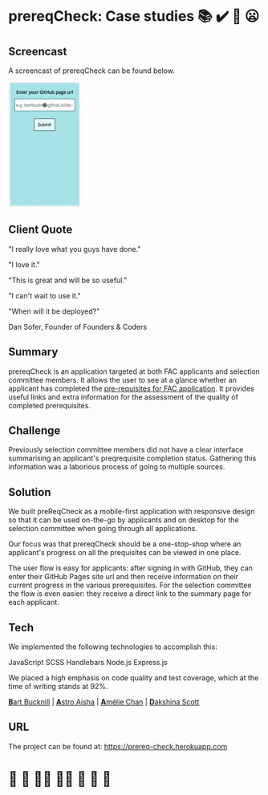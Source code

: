 # prereqCheck: Case studies :books: :heavy_check_mark: :toilet: :frowning:

## Screencast

A screencast of prereqCheck can be found below.

![prereqCheck screencast](assets/fac-app-user-flow.gif)

## Client Quote

"I really love what you guys have done."

"I love it."

"This is great and will be so useful."

"I can't wait to use it."

"When will it be deployed?"

Dan Sofer, Founder of Founders & Coders

## Summary

prereqCheck is an application targeted at both FAC applicants and selection committee members. It allows the user to see at a glance whether an applicant has completed the [pre-requisites for FAC application](https://foundersandcoders.com/apply/prerequisites/). It provides useful links and extra information for the assessment of the quality of completed prerequisites.

## Challenge

Previously selection committee members did not have a clear interface summarising an applicant's preqrequisite completion status. Gathering this information was a laborious process of going to multiple sources.

## Solution

We built preReqCheck as a mobile-first application with responsive design so that it can be used on-the-go by applicants and on desktop for the selection committee when going through all applications.

Our focus was that prereqCheck should be a one-stop-shop where an applicant's progress on all the prequisites can be viewed in one place.

The user flow is easy for applicants: after signing in with GitHub, they can enter their GitHub Pages site url and then receive information on their current progress in the various prerequisites. For the selection committee the flow is even easier: they receive a direct link to the summary page for each applicant.

## Tech

We implemented the following technologies to accomplish this:

JavaScript
SCSS
Handlebars
Node.js
Express.js

We placed a high emphasis on code quality and test coverage, which at the time of writing stands at 92%.

[**B**art Bucknill](https://github.com/BartBucknill) | [**A**stro Aisha](https://github.com/astroash) | [**A**mélie Chan](https://github.com/ameliejyc) | [**D**akshina Scott](https://github.com/dangerdak)

## URL

The project can be found at:
https://prereq-check.herokuapp.com

# :deciduous_tree: :cow2: :cow2::cow2: :cow2::cow2: :cow2: :cow2: :hankey:
